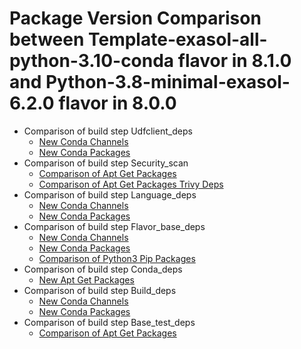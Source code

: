 # Package Version Comparison between Template-exasol-all-python-3.10-conda flavor in 8.1.0 and Python-3.8-minimal-exasol-6.2.0 flavor in 8.0.0

- Comparison of build step Udfclient_deps
  - [New Conda Channels](udfclient_deps/conda_channels_diff.md)
  - [New Conda Packages](udfclient_deps/conda_packages_diff.md)
- Comparison of build step Security_scan
  - [Comparison of Apt Get Packages](security_scan/apt_get_packages_diff.md)
  - [Comparison of Apt Get Packages Trivy Deps](security_scan/apt_get_packages_trivy_deps_diff.md)
- Comparison of build step Language_deps
  - [New Conda Channels](language_deps/conda_channels_diff.md)
  - [New Conda Packages](language_deps/conda_packages_diff.md)
- Comparison of build step Flavor_base_deps
  - [New Conda Channels](flavor_base_deps/conda_channels_diff.md)
  - [New Conda Packages](flavor_base_deps/conda_packages_diff.md)
  - [Comparison of Python3 Pip Packages](flavor_base_deps/python3_pip_packages_diff.md)
- Comparison of build step Conda_deps
  - [New Apt Get Packages](conda_deps/apt_get_packages_diff.md)
- Comparison of build step Build_deps
  - [New Conda Channels](build_deps/conda_channels_diff.md)
  - [New Conda Packages](build_deps/conda_packages_diff.md)
- Comparison of build step Base_test_deps
  - [Comparison of Apt Get Packages](base_test_deps/apt_get_packages_diff.md)
